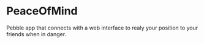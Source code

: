 # PeaceOfMind
Pebble app that connects with a web interface to realy your position to your friends when in danger.
